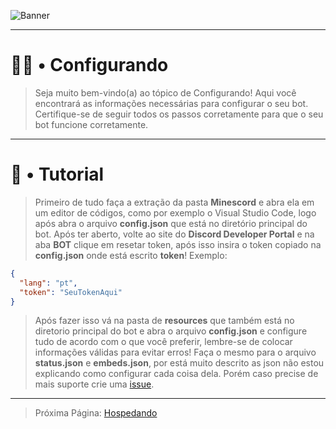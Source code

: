 ![Banner](https://github.com/Henry8K/Minescord/assets/119537238/a317950d-b097-4ea3-ad12-d6162ba59f52)

---

# 👨‍🔧 • Configurando

> Seja muito bem-vindo(a) ao tópico de Configurando! Aqui você encontrará as informações necessárias para configurar o seu bot. Certifique-se de seguir todos os passos corretamente para que o seu bot funcione corretamente.

---

# 🎯 • Tutorial

> Primeiro de tudo faça a extração da pasta **Minescord** e abra ela em um editor de códigos, como por exemplo o Visual Studio Code, logo após abra o arquivo **config.json** que está no diretório principal do bot. Após ter aberto, volte ao site do **Discord Developer Portal** e na aba **BOT** clique em resetar token, após isso insira o token copiado na **config.json** onde está escrito **token**! Exemplo:


```json
{
  "lang": "pt",
  "token": "SeuTokenAqui"
}
```

> Após fazer isso vá na pasta de **resources** que também está no diretorio principal do bot e abra o arquivo **config.json** e configure tudo de acordo com o que você preferir, lembre-se de colocar informações válidas para evitar erros! Faça o mesmo para o arquivo **status.json** e **embeds.json**, por está muito descrito as json não estou explicando como configurar cada coisa dela. Porém caso precise de mais suporte crie uma [issue](https://github.com/Henry8K/Minescord/issues).

--- 

> Próxima Página: [Hospedando](https://github.com/Henry8K/Minescord/blob/main/docs/wiki/pt/hospedando.md)
